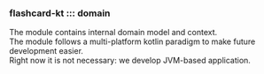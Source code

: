 ### flashcard-kt ::: domain

The module contains internal domain model and context.   
The module follows a multi-platform kotlin paradigm to make future development easier.  
Right now it is not necessary: we develop JVM-based application.